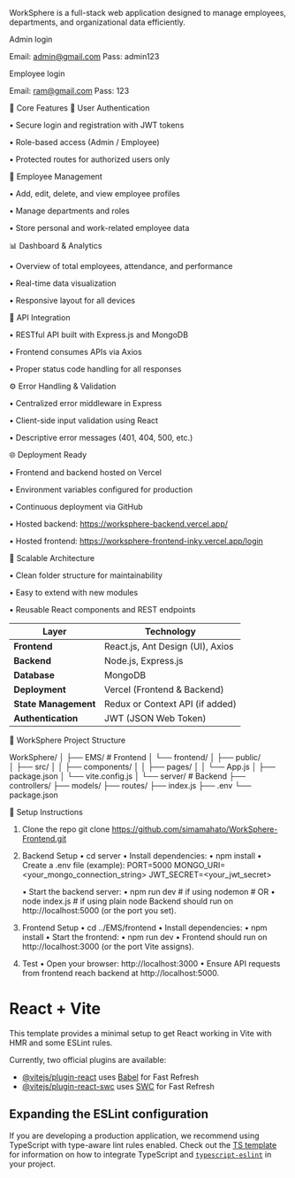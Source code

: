 WorkSphere is a full-stack web application designed to manage employees, departments, and organizational data efficiently.

Admin login

Email: admin@gmail.com
Pass: admin123

Employee login

Email: ram@gmail.com
Pass: 123


🚀 Core Features
🔐 User Authentication

 • Secure login and registration with JWT tokens
 
 • Role-based access (Admin / Employee)
 
 • Protected routes for authorized users only

👥 Employee Management

 • Add, edit, delete, and view employee profiles
 
 • Manage departments and roles
 
 • Store personal and work-related employee data

📊 Dashboard & Analytics

 • Overview of total employees, attendance, and performance
 
 • Real-time data visualization
 
 • Responsive layout for all devices
 

🔗 API Integration

 • RESTful API built with Express.js and MongoDB
 
 • Frontend consumes APIs via Axios
 
 • Proper status code handling for all responses

⚙️ Error Handling & Validation

 • Centralized error middleware in Express
 
 • Client-side input validation using React
 
 • Descriptive error messages (401, 404, 500, etc.)
 

🌐 Deployment Ready

 • Frontend and backend hosted on Vercel
 
 • Environment variables configured for production
 
 • Continuous deployment via GitHub
 
 • Hosted backend: https://worksphere-backend.vercel.app/
 
 • Hosted frontend: https://worksphere-frontend-inky.vercel.app/login
 

🧩 Scalable Architecture

 • Clean folder structure for maintainability
 
 • Easy to extend with new modules
 
 • Reusable React components and REST endpoints
 

 | Layer                | Technology                        |
| -------------------- | ----------------------------------------- |
| **Frontend**         |  React.js, Ant Design (UI), Axios |
| **Backend**          |  Node.js, Express.js                 |
| **Database**         |  MongoDB                                |
| **Deployment**       |  Vercel (Frontend & Backend)            |
| **State Management** |  Redux or Context API (if added)     |
| **Authentication**   |  JWT (JSON Web Token)                   |


📂 WorkSphere Project Structure

WorkSphere/
│
├── EMS/                # Frontend
│   └── frontend/
│       ├── public/     
│       ├── src/
│       │   ├── components/
│       │   ├── pages/
│       │   └── App.js
│       ├── package.json
│       └── vite.config.js
│
└── server/             # Backend
    ├── controllers/
    ├── models/
    ├── routes/
    ├── index.js
    ├── .env
    └── package.json
    
🧪 Setup Instructions

1. Clone the repo
  git clone https://github.com/simamahato/WorkSphere-Frontend.git

2. Backend Setup
  • cd server
  • Install dependencies:
  • npm install
  • Create a .env file (example):
      PORT=5000
      MONGO_URI=<your_mongo_connection_string>
      JWT_SECRET=<your_jwt_secret>

   • Start the backend server:
   • npm run dev    # if using nodemon
          # OR
  • node index.js  # if using plain node
  Backend should run on http://localhost:5000 (or the port you set).

3. Frontend Setup
  • cd ../EMS/frontend
  • Install dependencies:
  • npm install
  • Start the frontend:
  • npm run dev
  • Frontend should run on http://localhost:3000 (or the port Vite assigns).

4. Test
  • Open your browser: http://localhost:3000
  • Ensure API requests from frontend reach backend at http://localhost:5000.


# React + Vite

This template provides a minimal setup to get React working in Vite with HMR and some ESLint rules.

Currently, two official plugins are available:

- [@vitejs/plugin-react](https://github.com/vitejs/vite-plugin-react/blob/main/packages/plugin-react) uses [Babel](https://babeljs.io/) for Fast Refresh
- [@vitejs/plugin-react-swc](https://github.com/vitejs/vite-plugin-react/blob/main/packages/plugin-react-swc) uses [SWC](https://swc.rs/) for Fast Refresh

## Expanding the ESLint configuration

If you are developing a production application, we recommend using TypeScript with type-aware lint rules enabled. Check out the [TS template](https://github.com/vitejs/vite/tree/main/packages/create-vite/template-react-ts) for information on how to integrate TypeScript and [`typescript-eslint`](https://typescript-eslint.io) in your project.

